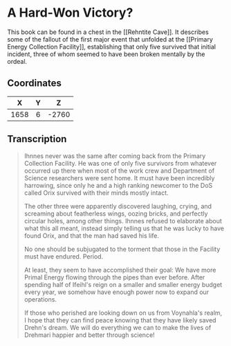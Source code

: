  
# A Hard-Won Victory?

This book can be found in a chest in the [[Rehntite Cave]]. It describes some of the fallout of the first major event that unfolded at the [[Primary Energy Collection Facility]], establishing that only five survived that initial incident, three of whom seemed to have been broken mentally by the ordeal.

## Coordinates
| **X** | **Y** | **Z** |
| :---: | :---: | :---: |
| 1658  |   6   | -2760 |

## Transcription
> Ihnnes never was the same after coming back from the Primary Collection Facility. He was one of only five survivors from whatever occurred up there when most of the work crew and Department of Science researchers were sent home. It must have been incredibly harrowing, since only he and a high ranking newcomer to the DoS called Orix survived with their minds mostly intact.
>
> The other three were apparently discovered laughing, crying, and screaming about featherless wings, oozing bricks, and perfectly circular holes, among other things. Ihnnes refused to elaborate about what this all meant, instead simply telling us that he was lucky to have found Orix, and that the man had saved his life.
>
> No one should be subjugated to the torment that those in the Facility must have endured. Period.
>
> At least, they seem to have accomplished their goal: We have more Primal Energy flowing through the pipes than ever before. After spending half of Ifeihl's reign on a smaller and smaller energy budget every year, we somehow have enough power now to expand our operations.
>
> If those who perished are looking down on us from Voynahla's realm, I hope that they can find peace knowing that they have likely saved Drehn's dream. We will do everything we can to make the lives of Drehmari happier and better through science!

